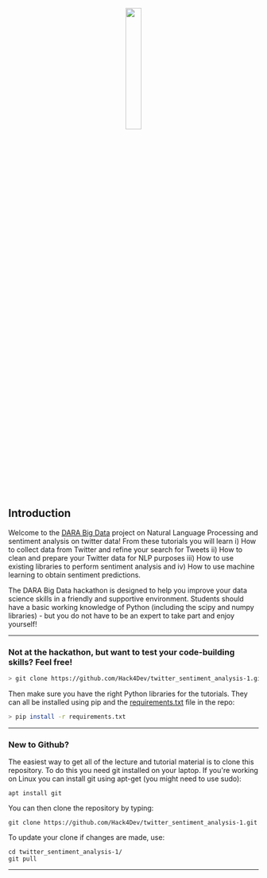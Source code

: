 <p align="center"><img width=25% src="https://github.com/darabigdata/IDWBotswana/blob/master/media/daralogo.png"></p>

## Introduction
 Welcome to the [DARA Big Data](https://www.darabigdata.com) project on Natural Language Processing and sentiment analysis on twitter data! From these tutorials you will learn i) How to collect data from Twitter and refine your search for Tweets ii) How to clean and prepare your Twitter data for NLP purposes iii) How to use existing libraries to perform sentiment analysis and iv) How to use machine learning to obtain sentiment predictions. 

The DARA Big Data hackathon is designed to help you improve your data science skills in a friendly and supportive environment. Students should have a basic working knowledge of Python (including the scipy and numpy libraries) - but you do not have to be an expert to take part and enjoy yourself!

-----

### Not at the hackathon, but want to test your code-building skills? Feel free!

```bash
> git clone https://github.com/Hack4Dev/twitter_sentiment_analysis-1.git
```

Then make sure you have the right Python libraries for the tutorials. They can all be installed using pip and the [requirements.txt](https://github.com/Hack4Dev/twitter_sentiment_analysis-1/blob/master/requirements.txt) file in the repo:

```bash
> pip install -r requirements.txt
```

-----

### New to Github?

The easiest way to get all of the lecture and tutorial material is to clone this repository. To do this you need git installed on your laptop. If you're working on Linux you can install git using apt-get (you might need to use sudo):

```
apt install git
```

You can then clone the repository by typing:

```
git clone https://github.com/Hack4Dev/twitter_sentiment_analysis-1.git
```

To update your clone if changes are made, use:

```
cd twitter_sentiment_analysis-1/
git pull
```

-----
